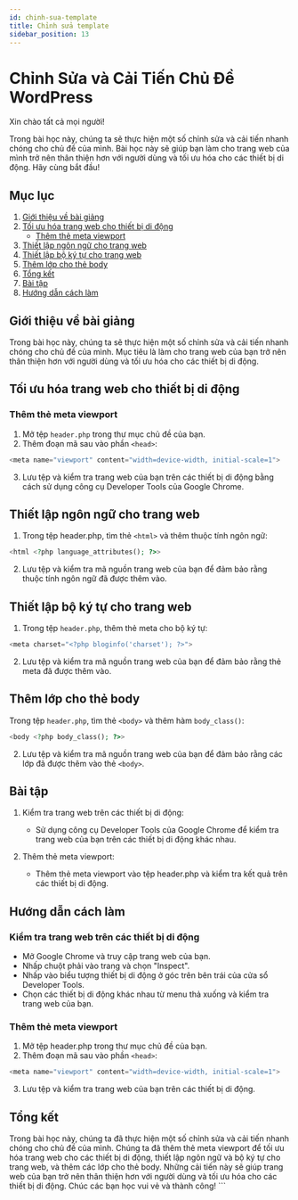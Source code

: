 ```yaml
---
id: chinh-sua-template
title: Chỉnh sửa template
sidebar_position: 13
---
```


# Chỉnh Sửa và Cải Tiến Chủ Đề WordPress

Xin chào tất cả mọi người!

Trong bài học này, chúng ta sẽ thực hiện một số chỉnh sửa và cải tiến nhanh chóng cho chủ đề của mình. Bài học này sẽ giúp bạn làm cho trang web của mình trở nên thân thiện hơn với người dùng và tối ưu hóa cho các thiết bị di động. Hãy cùng bắt đầu!

## Mục lục

1. [Giới thiệu về bài giảng](#giới-thiệu-về-bài-giảng)
2. [Tối ưu hóa trang web cho thiết bị di động](#tối-ưu-hóa-trang-web-cho-thiết-bị-di-động)
    - [Thêm thẻ meta viewport](#thêm-thẻ-meta-viewport)
3. [Thiết lập ngôn ngữ cho trang web](#thiết-lập-ngôn-ngữ-cho-trang-web)
4. [Thiết lập bộ ký tự cho trang web](#thiết-lập-bộ-ký-tự-cho-trang-web)
5. [Thêm lớp cho thẻ body](#thêm-lớp-cho-thẻ-body)
6. [Tổng kết](#tổng-kết)
7. [Bài tập](#bài-tập)
8. [Hướng dẫn cách làm](#hướng-dẫn-cách-làm)

## Giới thiệu về bài giảng

Trong bài học này, chúng ta sẽ thực hiện một số chỉnh sửa và cải tiến nhanh chóng cho chủ đề của mình. Mục tiêu là làm cho trang web của bạn trở nên thân thiện hơn với người dùng và tối ưu hóa cho các thiết bị di động.

## Tối ưu hóa trang web cho thiết bị di động

### Thêm thẻ meta viewport

1. Mở tệp `header.php` trong thư mục chủ đề của bạn.
2. Thêm đoạn mã sau vào phần `<head>`:

```php
<meta name="viewport" content="width=device-width, initial-scale=1">
```

3. Lưu tệp và kiểm tra trang web của bạn trên các thiết bị di động bằng cách sử dụng công cụ Developer Tools của Google Chrome.

## Thiết lập ngôn ngữ cho trang web

1. Trong tệp header.php, tìm thẻ `<html>` và thêm thuộc tính ngôn ngữ:

```php
<html <?php language_attributes(); ?>>
```

2. Lưu tệp và kiểm tra mã nguồn trang web của bạn để đảm bảo rằng thuộc tính ngôn ngữ đã được thêm vào.

## Thiết lập bộ ký tự cho trang web

1. Trong tệp `header.php`, thêm thẻ meta cho bộ ký tự:

```php
<meta charset="<?php bloginfo('charset'); ?>">
```

2. Lưu tệp và kiểm tra mã nguồn trang web của bạn để đảm bảo rằng thẻ meta đã được thêm vào.

## Thêm lớp cho thẻ body

Trong tệp `header.php`, tìm thẻ `<body>` và thêm hàm `body_class()`:

```php
<body <?php body_class(); ?>>
```

2. Lưu tệp và kiểm tra mã nguồn trang web của bạn để đảm bảo rằng các lớp đã được thêm vào thẻ `<body>`.

## Bài tập

1. Kiểm tra trang web trên các thiết bị di động:

    - Sử dụng công cụ Developer Tools của Google Chrome để kiểm tra trang web của bạn trên các thiết bị di động khác nhau.

2. Thêm thẻ meta viewport:
    - Thêm thẻ meta viewport vào tệp header.php và kiểm tra kết quả trên các thiết bị di động.

## Hướng dẫn cách làm

### Kiểm tra trang web trên các thiết bị di động

-   Mở Google Chrome và truy cập trang web của bạn.
-   Nhấp chuột phải vào trang và chọn "Inspect".
-   Nhấp vào biểu tượng thiết bị di động ở góc trên bên trái của cửa sổ Developer Tools.
-   Chọn các thiết bị di động khác nhau từ menu thả xuống và kiểm tra trang web của bạn.

### Thêm thẻ meta viewport

1. Mở tệp header.php trong thư mục chủ đề của bạn.
2. Thêm đoạn mã sau vào phần `<head>`:

```php
<meta name="viewport" content="width=device-width, initial-scale=1">
```

3. Lưu tệp và kiểm tra trang web của bạn trên các thiết bị di động.

## Tổng kết

Trong bài học này, chúng ta đã thực hiện một số chỉnh sửa và cải tiến nhanh chóng cho chủ đề của mình. Chúng ta đã thêm thẻ meta viewport để tối ưu hóa trang web cho các thiết bị di động, thiết lập ngôn ngữ và bộ ký tự cho trang web, và thêm các lớp cho thẻ body. Những cải tiến này sẽ giúp trang web của bạn trở nên thân thiện hơn với người dùng và tối ưu hóa cho các thiết bị di động. Chúc các bạn học vui vẻ và thành công! ```
